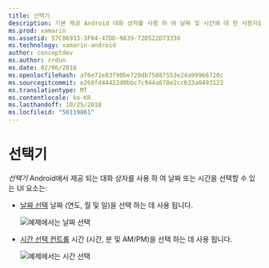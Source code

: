 ```yaml
---
title: 선택기
description: 기본 제공 Android 대화 상자를 사용 하 여 날짜 및 시간에 대 한 사용자를 쿼리하려면
ms.prod: xamarin
ms.assetid: 57C86933-3F04-47DD-9839-72D522D73330
ms.technology: xamarin-android
author: conceptdev
ms.author: crdun
ms.date: 02/06/2018
ms.openlocfilehash: af6e71e83f90be720db75887553e24a99966720c
ms.sourcegitcommit: e268fd44422d0bbc7c944a678e2cc633a0493122
ms.translationtype: MT
ms.contentlocale: ko-KR
ms.lasthandoff: 10/25/2018
ms.locfileid: "50119861"
---
```

# <a name="pickers"></a>선택기


*선택기* Android에서 제공 되는 대화 상자를 사용 하 여 날짜 또는 시간을 선택할 수 있는 UI 요소는:

-   [날짜 선택](~/android/user-interface/controls/pickers/date-picker.md) 날짜 (연도, 월 및 일)을 선택 하는 데 사용 됩니다.

    ![예제에서는 날짜 선택](images/date-picker.png)

-   [시간 선택 컨트롤](~/android/user-interface/controls/pickers/time-picker.md) 시간 (시간, 분 및 AM/PM)을 선택 하는 데 사용 됩니다.

    ![예제에서는 시간 선택](images/time-picker.png)
